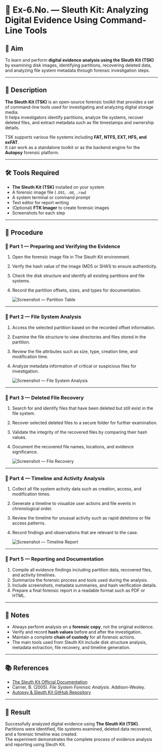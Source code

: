 # 🧪 Ex-6.No. — Sleuth Kit: Analyzing Digital Evidence Using Command-Line Tools  

## 🎯 Aim  
To learn and perform **digital evidence analysis using the Sleuth Kit (TSK)** by examining disk images, identifying partitions, recovering deleted data, and analyzing file system metadata through forensic investigation steps.

---

## 📖 Description  
**The Sleuth Kit (TSK)** is an open-source forensic toolkit that provides a set of command-line tools used for investigating and analyzing digital storage media.  
It helps investigators identify partitions, analyze file systems, recover deleted files, and extract metadata such as file timestamps and ownership details.  

TSK supports various file systems including **FAT, NTFS, EXT, HFS, and exFAT**.  
It can work as a standalone toolkit or as the backend engine for the **Autopsy** forensic platform.  

---

## 🛠️ Tools Required  
- **The Sleuth Kit (TSK)** installed on your system  
- A forensic image file (`.E01`, `.dd`, `.raw`)  
- A system terminal or command prompt  
- Text editor for report writing  
- (Optional) **FTK Imager** to create forensic images  
- Screenshots for each step  

---

## 📝 Procedure  

### 🧩 Part 1 — Preparing and Verifying the Evidence  
1. Open the forensic image file in The Sleuth Kit environment.  
2. Verify the hash value of the image (MD5 or SHA1) to ensure authenticity.  
3. Check the disk structure and identify all existing partitions and file systems.  
4. Record the partition offsets, sizes, and types for documentation.  

   ![Screenshot — Partition Table](https://github.com/user-attachments/assets/example_mmls_output.png)

---

### 🧩 Part 2 — File System Analysis  
1. Access the selected partition based on the recorded offset information.  
2. Examine the file structure to view directories and files stored in the partition.  
3. Review the file attributes such as size, type, creation time, and modification time.  
4. Analyze metadata information of critical or suspicious files for investigation.  

   ![Screenshot — File System Analysis](https://github.com/user-attachments/assets/example_fls_output.png)

---

### 🧩 Part 3 — Deleted File Recovery  
1. Search for and identify files that have been deleted but still exist in the file system.  
2. Recover selected deleted files to a secure folder for further examination.  
3. Validate the integrity of the recovered files by comparing their hash values.  
4. Document the recovered file names, locations, and evidence significance.  

   ![Screenshot — File Recovery](https://github.com/user-attachments/assets/example_recovery_output.png)

---

### 🧩 Part 4 — Timeline and Activity Analysis  
1. Collect all file system activity data such as creation, access, and modification times.  
2. Generate a timeline to visualize user actions and file events in chronological order.  
3. Review the timeline for unusual activity such as rapid deletions or file access patterns.  
4. Record findings and observations that are relevant to the case.  

   ![Screenshot — Timeline Report](https://github.com/user-attachments/assets/example_timeline_output.png)

---

### 🧩 Part 5 — Reporting and Documentation  
1. Compile all evidence findings including partition data, recovered files, and activity timelines.  
2. Summarize the forensic process and tools used during the analysis.  
3. Include screenshots, metadata summaries, and hash verification details.  
4. Prepare a final forensic report in a readable format such as PDF or HTML.  

---

## 📄 Notes  
- Always perform analysis on a **forensic copy**, not the original evidence.  
- Verify and record **hash values** before and after the investigation.  
- Maintain a complete **chain of custody** for all forensic actions.  
- The main tools used from Sleuth Kit include disk structure analysis, metadata extraction, file recovery, and timeline generation.  

---

## 📚 References  
- [The Sleuth Kit Official Documentation](https://sleuthkit.org/sleuthkit/docs.php)  
- Carrier, B. (2005). *File System Forensic Analysis*. Addison-Wesley.  
- [Autopsy & Sleuth Kit GitHub Repository](https://github.com/sleuthkit/sleuthkit)  

---

## 🧾 Result  
Successfully analyzed digital evidence using **The Sleuth Kit (TSK)**.  
Partitions were identified, file systems examined, deleted data recovered, and a forensic timeline was created.  
The experiment demonstrates the complete process of evidence analysis and reporting using Sleuth Kit.
